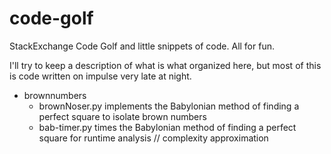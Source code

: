 code-golf
=========

StackExchange Code Golf and little snippets of code. All for fun.

I'll try to keep a description of what is what organized here, but most of this is code written on impulse very late at night.

+ brownnumbers
    + brownNoser.py implements the Babylonian method of finding a perfect square to isolate brown numbers
    + bab-timer.py times the Babylonian method of finding a perfect square for runtime analysis // complexity approximation